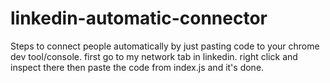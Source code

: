 # linkedin-automatic-connector

Steps to connect people automatically by just pasting  code to your chrome dev tool/console.
first go to my network tab in linkedin.
right click and inspect there then paste the code from index.js
and it's done.
